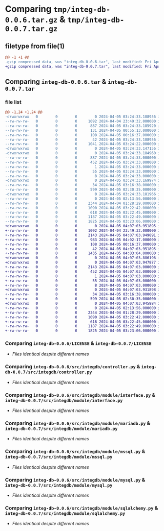 # Comparing `tmp/integ-db-0.0.6.tar.gz` & `tmp/integ-db-0.0.7.tar.gz`

## filetype from file(1)

```diff
@@ -1 +1 @@
-gzip compressed data, was "integ-db-0.0.6.tar", last modified: Fri Apr  5 03:24:33 2024, max compression
+gzip compressed data, was "integ-db-0.0.7.tar", last modified: Fri Apr  5 04:07:03 2024, max compression
```

## Comparing `integ-db-0.0.6.tar` & `integ-db-0.0.7.tar`

### file list

```diff
@@ -1,24 +1,24 @@
-drwxrwxrwx   0        0        0        0 2024-04-05 03:24:33.188956 integ-db-0.0.6/
--rw-rw-rw-   0        0        0     1092 2024-04-04 23:49:32.000000 integ-db-0.0.6/LICENSE
--rw-rw-rw-   0        0        0      887 2024-04-05 03:24:33.185920 integ-db-0.0.6/PKG-INFO
--rw-rw-rw-   0        0        0      131 2024-04-05 00:55:13.000000 integ-db-0.0.6/README.md
--rw-rw-rw-   0        0        0      108 2024-04-05 00:16:37.000000 integ-db-0.0.6/pyproject.toml
--rw-rw-rw-   0        0        0       42 2024-04-05 03:24:33.188956 integ-db-0.0.6/setup.cfg
--rw-rw-rw-   0        0        0     1041 2024-04-05 03:24:22.000000 integ-db-0.0.6/setup.py
-drwxrwxrwx   0        0        0        0 2024-04-05 03:24:33.147156 integ-db-0.0.6/src/
-drwxrwxrwx   0        0        0        0 2024-04-05 03:24:33.184960 integ-db-0.0.6/src/integ_db.egg-info/
--rw-rw-rw-   0        0        0      887 2024-04-05 03:24:33.000000 integ-db-0.0.6/src/integ_db.egg-info/PKG-INFO
--rw-rw-rw-   0        0        0      452 2024-04-05 03:24:33.000000 integ-db-0.0.6/src/integ_db.egg-info/SOURCES.txt
--rw-rw-rw-   0        0        0        1 2024-04-05 03:24:33.000000 integ-db-0.0.6/src/integ_db.egg-info/dependency_links.txt
--rw-rw-rw-   0        0        0       55 2024-04-05 03:24:33.000000 integ-db-0.0.6/src/integ_db.egg-info/requires.txt
--rw-rw-rw-   0        0        0        8 2024-04-05 03:24:33.000000 integ-db-0.0.6/src/integ_db.egg-info/top_level.txt
-drwxrwxrwx   0        0        0        0 2024-04-05 03:24:33.169974 integ-db-0.0.6/src/integdb/
--rw-rw-rw-   0        0        0       34 2024-04-05 03:16:38.000000 integ-db-0.0.6/src/integdb/__init__.py
--rw-rw-rw-   0        0        0      599 2024-04-05 02:30:35.000000 integ-db-0.0.6/src/integdb/controller.py
-drwxrwxrwx   0        0        0        0 2024-04-05 03:24:33.181966 integ-db-0.0.6/src/integdb/module/
--rw-rw-rw-   0        0        0        0 2024-04-05 02:13:56.000000 integ-db-0.0.6/src/integdb/module/__init__.py
--rw-rw-rw-   0        0        0     2344 2024-04-04 01:28:29.000000 integ-db-0.0.6/src/integdb/module/interface.py
--rw-rw-rw-   0        0        0     1090 2024-04-05 03:22:42.000000 integ-db-0.0.6/src/integdb/module/mariadb.py
--rw-rw-rw-   0        0        0      618 2024-04-05 03:22:45.000000 integ-db-0.0.6/src/integdb/module/mssql.py
--rw-rw-rw-   0        0        0     1187 2024-04-05 03:22:49.000000 integ-db-0.0.6/src/integdb/module/mysql.py
--rw-rw-rw-   0        0        0     1825 2024-04-05 03:23:06.000000 integ-db-0.0.6/src/integdb/module/sqlalchemy.py
+drwxrwxrwx   0        0        0        0 2024-04-05 04:07:03.951895 integ-db-0.0.7/
+-rw-rw-rw-   0        0        0     1092 2024-04-04 23:49:32.000000 integ-db-0.0.7/LICENSE
+-rw-rw-rw-   0        0        0     2143 2024-04-05 04:07:03.949891 integ-db-0.0.7/PKG-INFO
+-rw-rw-rw-   0        0        0      983 2024-04-05 04:02:17.000000 integ-db-0.0.7/README.md
+-rw-rw-rw-   0        0        0      108 2024-04-05 00:16:37.000000 integ-db-0.0.7/pyproject.toml
+-rw-rw-rw-   0        0        0       42 2024-04-05 04:07:03.951895 integ-db-0.0.7/setup.cfg
+-rw-rw-rw-   0        0        0     1435 2024-04-05 04:03:04.000000 integ-db-0.0.7/setup.py
+drwxrwxrwx   0        0        0        0 2024-04-05 04:07:03.886196 integ-db-0.0.7/src/
+drwxrwxrwx   0        0        0        0 2024-04-05 04:07:03.947877 integ-db-0.0.7/src/integ_db.egg-info/
+-rw-rw-rw-   0        0        0     2143 2024-04-05 04:07:03.000000 integ-db-0.0.7/src/integ_db.egg-info/PKG-INFO
+-rw-rw-rw-   0        0        0      452 2024-04-05 04:07:03.000000 integ-db-0.0.7/src/integ_db.egg-info/SOURCES.txt
+-rw-rw-rw-   0        0        0        1 2024-04-05 04:07:03.000000 integ-db-0.0.7/src/integ_db.egg-info/dependency_links.txt
+-rw-rw-rw-   0        0        0       55 2024-04-05 04:07:03.000000 integ-db-0.0.7/src/integ_db.egg-info/requires.txt
+-rw-rw-rw-   0        0        0        8 2024-04-05 04:07:03.000000 integ-db-0.0.7/src/integ_db.egg-info/top_level.txt
+drwxrwxrwx   0        0        0        0 2024-04-05 04:07:03.931898 integ-db-0.0.7/src/integdb/
+-rw-rw-rw-   0        0        0       34 2024-04-05 03:16:38.000000 integ-db-0.0.7/src/integdb/__init__.py
+-rw-rw-rw-   0        0        0      599 2024-04-05 02:30:35.000000 integ-db-0.0.7/src/integdb/controller.py
+drwxrwxrwx   0        0        0        0 2024-04-05 04:07:03.945884 integ-db-0.0.7/src/integdb/module/
+-rw-rw-rw-   0        0        0        0 2024-04-05 02:13:56.000000 integ-db-0.0.7/src/integdb/module/__init__.py
+-rw-rw-rw-   0        0        0     2344 2024-04-04 01:28:29.000000 integ-db-0.0.7/src/integdb/module/interface.py
+-rw-rw-rw-   0        0        0     1090 2024-04-05 03:22:42.000000 integ-db-0.0.7/src/integdb/module/mariadb.py
+-rw-rw-rw-   0        0        0      618 2024-04-05 03:22:45.000000 integ-db-0.0.7/src/integdb/module/mssql.py
+-rw-rw-rw-   0        0        0     1187 2024-04-05 03:22:49.000000 integ-db-0.0.7/src/integdb/module/mysql.py
+-rw-rw-rw-   0        0        0     1825 2024-04-05 03:23:06.000000 integ-db-0.0.7/src/integdb/module/sqlalchemy.py
```

### Comparing `integ-db-0.0.6/LICENSE` & `integ-db-0.0.7/LICENSE`

 * *Files identical despite different names*

### Comparing `integ-db-0.0.6/src/integdb/controller.py` & `integ-db-0.0.7/src/integdb/controller.py`

 * *Files identical despite different names*

### Comparing `integ-db-0.0.6/src/integdb/module/interface.py` & `integ-db-0.0.7/src/integdb/module/interface.py`

 * *Files identical despite different names*

### Comparing `integ-db-0.0.6/src/integdb/module/mariadb.py` & `integ-db-0.0.7/src/integdb/module/mariadb.py`

 * *Files identical despite different names*

### Comparing `integ-db-0.0.6/src/integdb/module/mssql.py` & `integ-db-0.0.7/src/integdb/module/mssql.py`

 * *Files identical despite different names*

### Comparing `integ-db-0.0.6/src/integdb/module/mysql.py` & `integ-db-0.0.7/src/integdb/module/mysql.py`

 * *Files identical despite different names*

### Comparing `integ-db-0.0.6/src/integdb/module/sqlalchemy.py` & `integ-db-0.0.7/src/integdb/module/sqlalchemy.py`

 * *Files identical despite different names*

